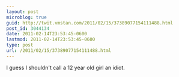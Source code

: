 ```yaml
---
layout: post
microblog: true
guid: http://twit.vmstan.com/2011/02/15/37389077154111488.html
post_id: 3044134
date: 2011-02-14T23:53:45-0600
lastmod: 2011-02-14T23:53:45-0600
type: post
url: /2011/02/15/37389077154111488.html
---
```

I guess I shouldn't call a 12 year old girl an idiot.
